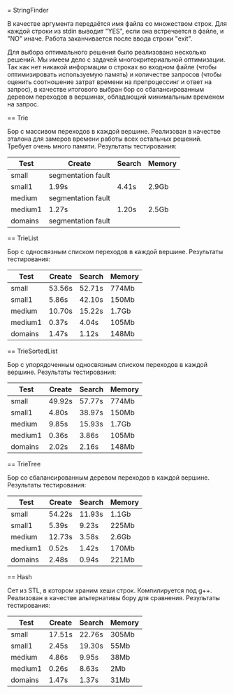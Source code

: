 = StringFinder

В качестве аргумента передаётся имя файла со множеством строк.
Для каждой строки из stdin выводит "YES", если она встречается в файле, и "NO" иначе. Работа заканчивается после ввода строки "exit".

Для выбора оптимального решения было реализовано несколько решений. Мы имеем дело с задачей многокритериальной оптимизации. Так как нет никакой информации о строках во входном файле (чтобы оптимизировать используемую память) и количестве запросов (чтобы оценить соотношение затрат времени на препроцессинг и ответ на запрос), в качестве итогового выбран бор со сбалансированным деревом переходов в вершинах, обладающий минимальным временем на запрос.

== Trie

Бор с массивом переходов в каждой вершине. Реализован в качестве эталона для замеров времени работы всех остальных решений. Требует очень много памяти.
Результаты тестирования:

| Test    | Create | Search | Memory |
|---------|--------|--------|--------|
| small   |    segmentation fault    |
| small1  |  1.99s |  4.41s |  2.9Gb |
| medium  |    segmentation fault    |
| medium1 |  1.27s |  1.20s |  2.5Gb |
| domains |    segmentation fault    |


== TrieList

Бор с односвязным списком переходов в каждой вершине.
Результаты тестирования:

| Test    | Create | Search | Memory |
|---------|--------|--------|--------|
| small   | 53.56s | 52.71s |  774Mb |
| small1  |  5.86s | 42.10s |  150Mb |
| medium  | 10.70s | 15.22s |  1.7Gb |
| medium1 |  0.37s |  4.04s |  105Mb |
| domains |  1.47s |  1.12s |  148Mb |


== TrieSortedList

Бор с упорядоченным односвязным списком переходов в каждой вершине.
Результаты тестирования:

| Test    | Create | Search | Memory |
|---------|--------|--------|--------|
| small   | 49.92s | 57.77s |  774Mb |
| small1  |  4.80s | 38.97s |  150Mb |
| medium  |  9.85s | 15.93s |  1.7Gb |
| medium1 |  0.36s |  3.86s |  105Mb |
| domains |  2.02s |  2.16s |  148Mb |


== TrieTree

Бор со сбалансированным деревом переходов в каждой вершине.
Результаты тестирования:

| Test    | Create | Search | Memory |
|---------|--------|--------|--------|
| small   | 54.22s | 11.93s |  1.1Gb |
| small1  |  5.39s |  9.23s |  225Mb |
| medium  | 12.73s |  3.58s |  2.6Gb |
| medium1 |  0.52s |  1.42s |  170Mb |
| domains |  2.48s |  0.94s |  221Mb |


== Hash

Сет из STL, в котором храним хеши строк. Компилируется под g++. Реализован в качестве альтернативы бору для сравнения.
Результаты тестирования:

| Test    | Create | Search | Memory |
|---------|--------|--------|--------|
| small   | 17.51s | 22.76s |  305Mb |
| small1  |  2.45s | 19.30s |   55Mb |
| medium  |  4.86s |  9.95s |   38Mb |
| medium1 |  0.26s |  8.63s |    2Mb |
| domains |  1.47s |  1.37s |   31Mb |

